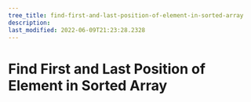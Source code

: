 ```yaml
---
tree_title: find-first-and-last-position-of-element-in-sorted-array
description: 
last_modified: 2022-06-09T21:23:28.2328
---
```


# Find First and Last Position of Element in Sorted Array
